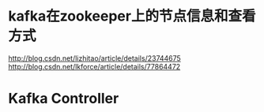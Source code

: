 # kafka在zookeeper上的节点信息和查看方式
http://blog.csdn.net/lizhitao/article/details/23744675
http://blog.csdn.net/lkforce/article/details/77864472
# Kafka Controller

